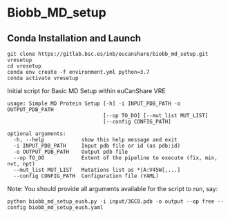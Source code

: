 # Biobb_MD_setup

## Conda Installation and Launch

```console
git clone https://gitlab.bsc.es/inb/eucanshare/biobb_md_setup.git vresetup
cd vresetup
conda env create -f environment.yml python=3.7
conda activate vresetup
```

Initial script for Basic MD Setup within euCanShare VRE

```
usage: Simple MD Protein Setup [-h] -i INPUT_PDB_PATH -o OUTPUT_PDB_PATH
                               [--op TO_DO] [--mut_list MUT_LIST]
                               [--config CONFIG_PATH]

optional arguments:
  -h, --help            show this help message and exit
  -i INPUT_PDB_PATH     Input pdb file or id (as pdb:id)
  -o OUTPUT_PDB_PATH    Output pdb file
  --op TO_DO            Extent of the pipeline to execute (fix, min, nvt, npt)
  --mut_list MUT_LIST   Mutations list as *|A:V45W[,...]
  --config CONFIG_PATH  Configuration file (YAML)
```

Note: You should provide all arguments available for the script to run, say:

```
python biobb_md_setup_eush.py -i input/3GC8.pdb -o output --op free --config biobb_md_setup_eush.yaml
```
